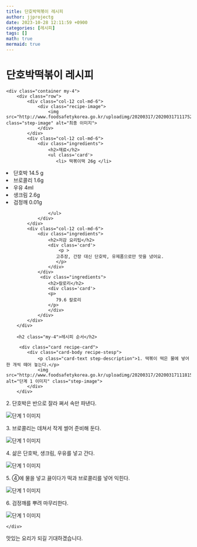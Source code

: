 ```yaml
---
title: 단호박떡볶이 레시피
author: jjprojectg
date: 2023-10-28 12:11:59 +0900
categories: [레시피]
tags: []
math: true
mermaid: true
---
```

<meta name="og:type" content="website" />
<meta charset="UTF-8">
    <div class="header">
        <h1>단호박떡볶이 레시피</h1>
    </div>

    <div class="container my-4">
        <div class="row">
            <div class="col-12 col-md-6">
                <div class="recipe-image">
                    <img src="http://www.foodsafetykorea.go.kr/uploadimg/20200317/20200317111752_1584411472208.JPG" class="step-image" alt="최종 이미지">
                </div>
            </div>
            <div class="col-12 col-md-6">
                <div class="ingredients">
                    <h2>재료</h2>
                    <ul class='card'>
                       <li> 떡볶이떡 26g </li>
<li>  단호박 14.5 g </li>
<li>  브로콜리 1.6g </li>
<li>  우유 4ml </li>
<li>  생크림 2.6g </li>
<li>  검정깨 0.01g </li>

                    </ul>
                </div>
            </div>
            <div class="col-12 col-md-6">
                <div class="ingredients">
                    <h2>저감 요리팁</h2>
                    <div class='card'> 
                        <p >
                       고추장, 간장 대신 단호박, 유제품으로만 맛을 냈어요.
                       </p>
                    </div>
                </div>
                 <div class="ingredients">
                    <h2>칼로리</h2>
                    <div class='card'> 
                    <p>
                       79.6 칼로리
                    </p>
                    </div>
                </div>
            </div>
        </div>

        <h2 class="my-4">레시피 순서</h2>

         <div class="card recipe-card">
            <div class="card-body recipe-stesp">
                <p class="card-text step-description">1. 떡볶이 떡은 물에 넣어 한 개씩 떼어 놓는다.</p>
                <img src="http://www.foodsafetykorea.go.kr/uploadimg/20200317/20200317111815_1584411495760.JPG" alt="단계 1 이미지" class="step-image">
            </div>
        </div>

  <div class="card recipe-card">
            <div class="card-body recipe-stesp">
                <p class="card-text step-description">2. 단호박은 반으로 잘라 쪄서 속만 파낸다.</p>
                <img src="http://www.foodsafetykorea.go.kr/uploadimg/20200317/20200317111826_1584411506883.JPG" alt="단계 1 이미지" class="step-image">
            </div>
        </div>

  <div class="card recipe-card">
            <div class="card-body recipe-stesp">
                <p class="card-text step-description">3. 브로콜리는 데쳐서 작게 썰어 준비해 둔다.</p>
                <img src="http://www.foodsafetykorea.go.kr/uploadimg/20200317/20200317111843_1584411523208.JPG" alt="단계 1 이미지" class="step-image">
            </div>
        </div>

  <div class="card recipe-card">
            <div class="card-body recipe-stesp">
                <p class="card-text step-description">4. 삶은 단호박, 생크림, 우유를 넣고 간다.</p>
                <img src="http://www.foodsafetykorea.go.kr/uploadimg/20200317/20200317111856_1584411536172.JPG" alt="단계 1 이미지" class="step-image">
            </div>
        </div>

  <div class="card recipe-card">
            <div class="card-body recipe-stesp">
                <p class="card-text step-description">5. ④에 물을 넣고 끓이다가 떡과 브로콜리를 넣어 익힌다.</p>
                <img src="http://www.foodsafetykorea.go.kr/uploadimg/20200317/20200317111908_1584411548717.JPG" alt="단계 1 이미지" class="step-image">
            </div>
        </div>

  <div class="card recipe-card">
            <div class="card-body recipe-stesp">
                <p class="card-text step-description">6. 검정깨를 뿌려 마무리한다.</p>
                <img src="http://www.foodsafetykorea.go.kr/uploadimg/20200317/20200317111919_1584411559736.JPG" alt="단계 1 이미지" class="step-image">
            </div>
        </div>


       
    </div>
 맛있는 요리가 되길 기대하겠습니다.
